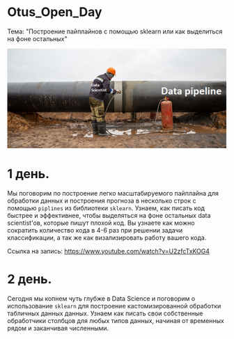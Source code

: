 # Otus_Open_Day

Тема: "Построение пайплайнов с помощью sklearn или как выделиться на фоне остальных"

[![Code style: black](/images/Industrial-Pipeline-Cleaning.jpg)](https://github.com/psf/black)


# 1 день.  

Мы поговорим по построение легко масштабируемого пайплайна для обработки данных и построения прогноза в несколько строк с помощью `piplines` из библиотеки `sklearn`. Узнаем, как писать код быстрее и эффективнее, чтобы выделяться на фоне остальных data scientist'ов, которые пишут плохой код.  Вы узнаете как можно сократить количество кода в 4-6 раз при решении задачи классификации, а так же как визализировать работу вашего кода. 

Ссылка на запись: https://www.youtube.com/watch?v=U2zfcTxKOG4

# 2 день. 

Сегодня мы копнем чуть глубже в Data Science и поговорим о использование `sklearn` для построение кастомизированной обработки табличных данных данных. Узнаем как писать свои собственные обработчики столбцов для любых типов данных, начиная от временных рядом и заканчивая численными.

